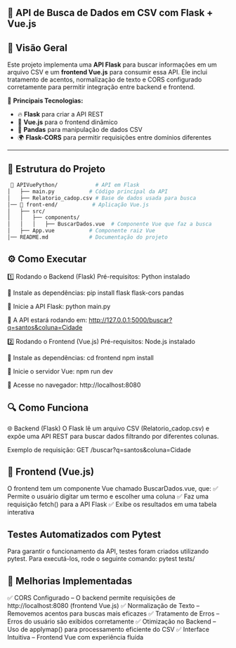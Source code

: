 ## 🏥 API de Busca de Dados em CSV com Flask + Vue.js

## 🚀 Visão Geral  
Este projeto implementa uma **API Flask** para buscar informações em um arquivo CSV e um **frontend Vue.js** para consumir essa API. Ele inclui tratamento de acentos, normalização de texto e CORS configurado corretamente para permitir integração entre backend e frontend.  

📌 **Principais Tecnologias:**  
- 🔥 **Flask** para criar a API REST  
- 🎨 **Vue.js** para o frontend dinâmico  
- 🐍 **Pandas** para manipulação de dados CSV  
- 🌍 **Flask-CORS** para permitir requisições entre domínios diferentes  

---

## 📂 Estrutura do Projeto  

```bash
 📂 APIVuePython/            # API em Flask
│   ├── main.py           # Código principal da API
│   ├── Relatorio_cadop.csv # Base de dados usada para busca
│── 📂 front-end/           # Aplicação Vue.js
│   ├── src/
│   │   ├── components/
│   │   │   ├── BuscarDados.vue  # Componente Vue que faz a busca
│   ├── App.vue           # Componente raiz Vue
│── README.md             # Documentação do projeto
```
## ⚙️ Como Executar
1️⃣ Rodando o Backend (Flask)
Pré-requisitos: Python instalado

📌 Instale as dependências:
pip install flask flask-cors pandas

📌 Inicie a API Flask:
python main.py

📌 A API estará rodando em:
http://127.0.0.1:5000/buscar?q=santos&coluna=Cidade

2️⃣ Rodando o Frontend (Vue.js)
Pré-requisitos: Node.js instalado

📌 Instale as dependências:
cd frontend
npm install

📌 Inicie o servidor Vue:
npm run dev

📌 Acesse no navegador:
http://localhost:8080

## 🔍 Como Funciona
🌐 Backend (Flask)
O Flask lê um arquivo CSV (Relatorio_cadop.csv) e expõe uma API REST para buscar dados filtrando por diferentes colunas.

Exemplo de requisição:
GET /buscar?q=santos&coluna=Cidade

## 🎨 Frontend (Vue.js)
O frontend tem um componente Vue chamado BuscarDados.vue, que:
✅ Permite o usuário digitar um termo e escolher uma coluna
✅ Faz uma requisição fetch() para a API Flask
✅ Exibe os resultados em uma tabela interativa

## Testes Automatizados com Pytest
Para garantir o funcionamento da API, testes foram criados utilizando pytest. Para executá-los, rode o seguinte comando:
pytest tests/

## 🔧 Melhorias Implementadas
✅ CORS Configurado – O backend permite requisições de http://localhost:8080 (frontend Vue.js)
✅ Normalização de Texto – Removemos acentos para buscas mais eficazes
✅ Tratamento de Erros – Erros do usuário são exibidos corretamente
✅ Otimização no Backend – Uso de applymap() para processamento eficiente do CSV
✅ Interface Intuitiva – Frontend Vue com experiência fluída
